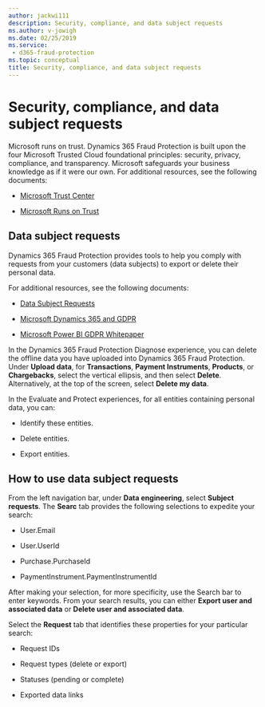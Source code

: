 ```yaml
---
author: jackwi111
description: Security, compliance, and data subject requests
ms.author: v-jowigh
ms.date: 02/25/2019
ms.service:
 - d365-fraud-protection
ms.topic: conceptual
title: Security, compliance, and data subject requests
---
```



# Security, compliance, and data subject requests

Microsoft runs on trust. Dynamics 365 Fraud Protection is built upon the four Microsoft Trusted Cloud foundational principles: security, privacy, compliance, and transparency. Microsoft safeguards your business knowledge as if it were our own.
For additional resources, see the following documents:

- [Microsoft Trust Center](https://www.microsoft.com/en-us/trustcenter/default.aspx)

- [Microsoft Runs on Trust](https://www.microsoft.com/en-us/legal/compliance/integrity)

## Data subject requests

Dynamics 365 Fraud Protection provides tools to help you comply with requests from your customers (data subjects) to export or delete their personal data.

For additional resources, see the following documents:

- [Data Subject Requests](https://docs.microsoft.com/en-us/microsoft-365/compliance/gdpr-data-subject-requests)

- [Microsoft Dynamics 365 and GDPR](https://docs.microsoft.com/en-us/dynamics365/get-started/gdpr/index)

- [Microsoft Power BI GDPR Whitepaper](https://powerbi.microsoft.com/en-us/blog/power-bi-gdpr-whitepaper-is-now-available/)

In the Dynamics 365 Fraud Protection Diagnose experience, you can delete the offline data you have uploaded into Dynamics 365 Fraud Protection. Under **Upload data**, for **Transactions**, **Payment Instruments**, **Products**, or **Chargebacks**, select the vertical ellipsis, and then select **Delete**. Alternatively, at the top of the screen, select **Delete my data**.

In the Evaluate and Protect experiences, for all entities containing personal data, you can:

- Identify these entities.

- Delete entities.

- Export entities.

## How to use data subject requests

From the left navigation bar, under **Data engineering**, select **Subject requests**. The **Searc** tab provides the following selections to expedite your search:

- User.Email

- User.UserId

- Purchase.PurchaseId

- PaymentInstrument.PaymentInstrumentId

After making your selection, for more specificity, use the Search bar to enter keywords. From your search results, you can either **Export user and associated data** or **Delete user and associated data**.

Select the **Request** tab that identifies these properties for your particular search:

- Request IDs

- Request types (delete or export)

- Statuses (pending or complete)

- Exported data links

